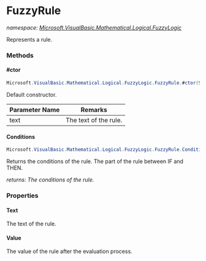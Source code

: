 ﻿# FuzzyRule
_namespace: <a href="#" onClick="load('/docs/Microsoft.VisualBasic.Mathematical.Logical.FuzzyLogic/index.md')">Microsoft.VisualBasic.Mathematical.Logical.FuzzyLogic</a>_

Represents a rule.



### Methods

#### #ctor
```csharp
Microsoft.VisualBasic.Mathematical.Logical.FuzzyLogic.FuzzyRule.#ctor(System.String)
```
Default constructor.

|Parameter Name|Remarks|
|--------------|-------|
|text|The text of the rule.|


#### Conditions
```csharp
Microsoft.VisualBasic.Mathematical.Logical.FuzzyLogic.FuzzyRule.Conditions
```
Returns the conditions of the rule.
 The part of the rule between IF and THEN.

_returns: The conditions of the rule._


### Properties

#### Text
The text of the rule.
#### Value
The value of the rule after the evaluation process.
